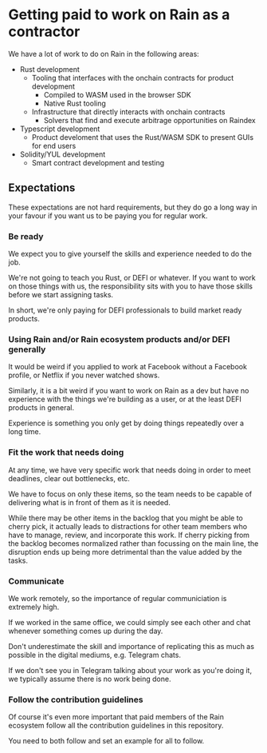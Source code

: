 # Getting paid to work on Rain as a contractor

We have a lot of work to do on Rain in the following areas:

- Rust development
  - Tooling that interfaces with the onchain contracts for product development
    - Compiled to WASM used in the browser SDK
    - Native Rust tooling
  - Infrastructure that directly interacts with onchain contracts
    - Solvers that find and execute arbitrage opportunities on Raindex
- Typescript development
  - Product develoment that uses the Rust/WASM SDK to present GUIs for end users
- Solidity/YUL development
  - Smart contract development and testing

## Expectations

These expectations are not hard requirements, but they do go a long way in your
favour if you want us to be paying you for regular work.

### Be ready

We expect you to give yourself the skills and experience needed to do the job.

We're not going to teach you Rust, or DEFI or whatever. If you want to work on
those things with us, the responsibility sits with you to have those skills
before we start assigning tasks.

In short, we're only paying for DEFI professionals to build market ready
products.

### Using Rain and/or Rain ecosystem products and/or DEFI generally

It would be weird if you applied to work at Facebook without a Facebook profile,
or Netflix if you never watched shows.

Similarly, it is a bit weird if you want to work on Rain as a dev but have no
experience with the things we're building as a user, or at the least DEFI
products in general.

Experience is something you only get by doing things repeatedly over a long time.

### Fit the work that needs doing

At any time, we have very specific work that needs doing in order to meet
deadlines, clear out bottlenecks, etc.

We have to focus on only these items, so the team needs to be capable of
delivering what is in front of them as it is needed.

While there may be other items in the backlog that you might be able to cherry
pick, it actually leads to distractions for other team members who have to
manage, review, and incorporate this work. If cherry picking from the backlog
becomes normalized rather than focussing on the main line, the disruption ends
up being more detrimental than the value added by the tasks.

### Communicate

We work remotely, so the importance of regular communiciation is extremely high.

If we worked in the same office, we could simply see each other and chat whenever
something comes up during the day.

Don't underestimate the skill and importance of replicating this as much as
possible in the digital mediums, e.g. Telegram chats.

If we don't see you in Telegram talking about your work as you're doing it, we
typically assume there is no work being done.

### Follow the contribution guidelines

Of course it's even more important that paid members of the Rain ecosystem follow
all the contribution guidelines in this repository.

You need to both follow and set an example for all to follow.